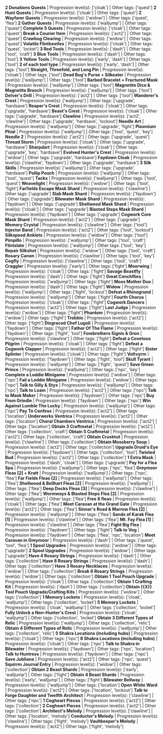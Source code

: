**2 Donations Quests** | Progression level(s): ['cloak'] | Other tags: ['quest']
**2 Hunt Quests** | Progression level(s): ['cloak'] | Other tags: ['quest']
**2 Wayfarer Quests** | Progression level(s): ['widow'] | Other tags: ['quest', 'flea']
**2 Gather Quests** | Progression level(s): ['walljump'] | Other tags: ['quest']
**Complete 5 Quests** | Progression level(s): ['cloak'] | Other tags: ['quest']
**Break a Courier Item** | Progression level(s): ['act2'] | Other tags: ['quest']
**Crawbug Clearing** | Progression level(s): ['widow'] | Other tags: ['quest']
**Volatile Flintbeetles** | Progression level(s): ['cloak'] | Other tags: ['quest', 'locket']
**3 Red Tools** | Progression level(s): ['dash'] | Other tags: ['tool', 'craft']
**3 Blue Tools** | Progression level(s): ['dash'] | Other tags: ['tool']
**3 Yellow Tools** | Progression level(s): ['early', 'dash'] | Other tags: ['tool']
**2 of each tool type** | Progression level(s): ['early', 'dash'] | Other tags: ['tool']
**Straight, Threefold, and Long Pin** | Progression level(s): ['cloak'] | Other tags: ['tool']
**Dead Bug's Purse + Silkeater** | Progression level(s): ['walljump'] | Other tags: ['tool']
**Barbed Bracelet + Fractured Mask** | Progression level(s): ['walljump'] | Other tags: ['tool']
**Magnetite Dice & Magnetite Brooch** | Progression level(s): ['walljump'] | Other tags: ['tool']
**Delver's Drill** | Progression level(s): ['act2'] | Other tags: ['tool']
**Wanderer's Crest** | Progression level(s): ['walljump'] | Other tags: ['upgrade', 'hardsave']
**Reaper's Crest** | Progression level(s): ['cloak'] | Other tags: ['upgrade', 'hardsave']
**Beast's Crest** | Progression level(s): ['cloak'] | Other tags: ['upgrade', 'hardsave']
**Clawline** | Progression level(s): ['act2', 'clawline'] | Other tags: ['upgrade', 'hardsave', 'lockout']
**Needle Art** | Progression level(s): ['walljump'] | Other tags: ['upgrade', 'fight']
**Plasmium Phial** | Progression level(s): ['walljump'] | Other tags: ['tool', 'quest', 'key']
**Needle 2** | Progression level(s): ['act2'] | Other tags: ['upgrade', 'quest']
**Thread Storm** | Progression level(s): ['cloak'] | Other tags: ['upgrade', 'hardsave']
**Sharpdart** | Progression level(s): ['cloak'] | Other tags: ['upgrade', 'key', 'hardsave']
**Evolved Hunter's Crest** | Progression level(s): ['widow'] | Other tags: ['upgrade', 'hardsave']
**Faydown Cloak** | Progression level(s): ['clawline', 'faydown'] | Other tags: ['upgrade', 'hardsave']
**3 Silk Skills** | Progression level(s): ['walljump'] | Other tags: ['upgrade', 'hardsave']
**Pollip Pouch** | Progression level(s): ['walljump'] | Other tags: ['tool', 'quest']
**Tacks** | Progression level(s): ['walljump'] | Other tags: ['tool', 'quest']
**Weavelight** | Progression level(s): ['widow'] | Other tags: ['tool', 'fight']
**Farfields Escape Mask Shard** | Progression level(s): ['clawline'] | Other tags: ['upgrade']
**Slab Mask Shard** | Progression level(s): ['faydown'] | Other tags: ['upgrade']
**Bilewater Mask Shard** | Progression level(s): ['faydown'] | Other tags: ['upgrade']
**Shellwood Mask Shard** | Progression level(s): ['cloak'] | Other tags: ['upgrade']
**Blasted Steps Mask Shard** | Progression level(s): ['faydown'] | Other tags: ['upgrade']
**Cogwork Core Mask Shard** | Progression level(s): ['act2'] | Other tags: ['upgrade']
**Memory Crystal** | Progression level(s): ['clawline'] | Other tags: ['tool']
**Injector Band** | Progression level(s): ['act2'] | Other tags: ['tool', 'lockout']
**Silkspeed Anklets** | Progression level(s): ['widow'] | Other tags: ['tool']
**Pimpillo** | Progression level(s): ['walljump'] | Other tags: ['tool', 'craft']
**Flintslate** | Progression level(s): ['walljump'] | Other tags: ['tool', 'key']
**Repair Silkshot** | Progression level(s): ['widow'] | Other tags: ['tool', 'craft']
**Rosary Canon** | Progression level(s): ['clawline'] | Other tags: ['tool', 'key']
**Cogfly** | Progression level(s): ['clawline'] | Other tags: ['tool', 'craft']
**Craggler** | Progression level(s): ['early'] | Other tags: ['fight']
**Moorwing** | Progression level(s): ['cloak'] | Other tags: ['fight']
**Savage Beastfly** | Progression level(s): ['dash'] | Other tags: ['fight']
**Great Conchflies** | Progression level(s): ['walljump'] | Other tags: ['fight']
**Moss Mother Duo** | Progression level(s): ['dash'] | Other tags: ['fight']
**Widow** | Progression level(s): ['walljump'] | Other tags: ['fight', 'lockout']
**Defeat a Rhinogrund** | Progression level(s): ['walljump'] | Other tags: ['fight']
**Fourth Chorus** | Progression level(s): ['cloak'] | Other tags: ['fight']
**Cogwork Dancers** | Progression level(s): ['act2'] | Other tags: ['fight']
**Last Judge** | Progression level(s): ['widow'] | Other tags: ['fight']
**Phantom** | Progression level(s): ['widow'] | Other tags: ['fight']
**Trobbio** | Progression level(s): ['act2'] | Other tags: ['fight']
**Disgraced Chef Lugoli** | Progression level(s): ['faydown'] | Other tags: ['fight']
**Father Of The Flame** | Progression level(s): ['faydown'] | Other tags: ['fight', 'tool']
**Forebrothers Signis & Gron** | Progression level(s): ['clawline'] | Other tags: ['fight']
**Defeat a Covetous Pilgrim** | Progression level(s): ['cloak'] | Other tags: ['fight']
**Defeat a Cogwork Clapper** | Progression level(s): ['act2'] | Other tags: ['fight']
**Sister Splinter** | Progression level(s): ['cloak'] | Other tags: ['fight']
**Voltvyrm** | Progression level(s): ['faydown'] | Other tags: ['fight', 'tool']
**Skull Tyrant** | Progression level(s): ['walljump'] | Other tags: ['fight', 'quest']
**Save Green Prince** | Progression level(s): ['walljump'] | Other tags: ['npc', 'key']
**Complete a Loddie Minigame** | Progression level(s): ['widow'] | Other tags: ['npc']
**Fail a Loddie Minigame** | Progression level(s): ['widow'] | Other tags: ['npc']
**Talk to Gilly & Styx** | Progression level(s): ['walljump'] | Other tags: ['npc']
**Talk to Loam** | Progression level(s): ['act2'] | Other tags: ['npc']
**Talk to Mask Maker** | Progression level(s): ['faydown'] | Other tags: ['npc']
**Buy From Grindle** | Progression level(s): ['faydown'] | Other tags: ['npc']
**Win Against Lumble The Lucky** | Progression level(s): ['walljump'] | Other tags: ['npc']
**Pay To Confess** | Progression level(s): ['act2'] | Other tags: ['location']
**Underworks Ventrica** | Progression level(s): ['act2'] | Other tags: ['location']
**Choral Chambers Ventrica** | Progression level(s): ['act2'] | Other tags: ['location']
**Obtain 3 Craftmetal** | Progression level(s): ['act2'] | Other tags: ['collection', 'craft']
**Obtain 5 Craftmetal** | Progression level(s): ['act2'] | Other tags: ['collection', 'craft']
**Obtain Crustnut** | Progression level(s): ['clawline'] | Other tags: ['collection']
**Obtain Mossberry Soup** | Progression level(s): ['act2'] | Other tags: ['collection']
**Upgrade Druid's Eye** | Progression level(s): ['faydown'] | Other tags: ['collection', 'tool']
**Twisted Bud** | Progression level(s): ['act2'] | Other tags: ['collection']
**1 Extra Mask** | Progression level(s): ['dash', 'cloak'] | Other tags: ['upgrade']
**Pay for a Flea Spa** | Progression level(s): ['walljump'] | Other tags: ['npc', 'flea']
**Greymoor Fleas [2] + Kratt** | Progression level(s): ['walljump'] | Other tags: ['npc', 'flea']
**Far Fields Fleas [2]** | Progression level(s): ['walljump'] | Other tags: ['flea']
**Shellwood & Bellhart Fleas [2]** | Progression level(s): ['walljump'] | Other tags: ['flea']
**Deep Docks Fleas [3]** | Progression level(s): ['clawline'] | Other tags: ['flea']
**Wormways & Blasted Steps Flea [2]** | Progression level(s): ['walljump'] | Other tags: ['flea']
**Free 8 fleas** | Progression level(s): ['cloak'] | Other tags: ['flea']
**Meet Caravan at the Grand Gate** | Progression level(s): ['act2'] | Other tags: ['flea']
**Sinner's Road & Marrow Flea [2]** | Progression level(s): ['walljump'] | Other tags: ['flea']
**Sands of Karak Flea [1]** | Progression level(s): ['clawline'] | Other tags: ['flea']
**Mt. Fay Flea [1]** | Progression level(s): ['clawline'] | Other tags: ['flea']
**Fight Big Flea** | Progression level(s): ['faydown'] | Other tags: ['fight']
**Talk to Vog** | Progression level(s): ['faydown'] | Other tags: ['flea', 'npc', 'location']
**Meet Caravan in Greymoor** | Progression level(s): ['dash'] | Other tags: ['quest', 'tool', 'flea']
**1 Spool Upgrades** | Progression level(s): ['widow'] | Other tags: ['upgrade']
**2 Spool Upgrades** | Progression level(s): ['widow'] | Other tags: ['upgrade']
**Have 4 Rosary Strings** | Progression level(s): ['dash'] | Other tags: ['collection']
**Have 8 Rosary Strings** | Progression level(s): ['dash'] | Other tags: ['collection']
**Have 3 Rosary Necklaces** | Progression level(s): ['widow'] | Other tags: ['collection']
**Break 6 Rosary Strings** | Progression level(s): ['widow'] | Other tags: ['collection']
**Obtain 1 Tool Pouch Upgrade** | Progression level(s): ['cloak'] | Other tags: ['collection']
**Obtain 1 Crafting Kit** | Progression level(s): ['dash'] | Other tags: ['collection']
**Obtain {{X}} Tool Pouch Upgrade/Crafting Kits** | Progression level(s): ['widow'] | Other tags: ['collection']
**1 Memory Lockets** | Progression level(s): ['cloak', 'walljump'] | Other tags: ['collection', 'locket']
**5 Memory Lockets** | Progression level(s): ['cloak', 'walljump'] | Other tags: ['collection', 'locket']
**Fully Unlock a Non-Hunter's Crest** | Progression level(s): ['cloak', 'walljump'] | Other tags: ['collection', 'locket']
**Obtain 3 Different Types of Relic** | Progression level(s): ['walljump'] | Other tags: ['collection', 'relic']
**Obtain 4 Different Types of Relic** | Progression level(s): ['walljump'] | Other tags: ['collection', 'relic']
**5 Shakra Locations (including hubs)** | Progression level(s): ['cloak'] | Other tags: ['npc']
**8 Shakra Locations (including hubs)** | Progression level(s): ['cloak'] | Other tags: ['npc']
**Talk to Shakra in Bilewater** | Progression level(s): ['faydown'] | Other tags: ['npc', 'location']
**Talk to Huntress** | Progression level(s): ['faydown'] | Other tags: ['npc']
**Save Jubliana** | Progression level(s): ['act2'] | Other tags: ['npc', 'quest']
**Squirrm Journal Entry** | Progression level(s): ['widow'] | Other tags: ['collection']
**Obtain 2 Beast Shards** | Progression level(s): ['early', 'walljump'] | Other tags: ['fight']
**Obtain 4 Beast Shards** | Progression level(s): ['early', 'walljump'] | Other tags: ['fight']
**Bilewater Bellway** | Progression level(s): ['walljump'] | Other tags: ['location']
**Open White Ward** | Progression level(s): ['act2'] | Other tags: ['location', 'lockout']
**Talk to Forge Daughter and Twelfth Architect** | Progression level(s): ['clawline'] | Other tags: ['npc']
**1 Cogheart Pieces** | Progression level(s): ['act2'] | Other tags: ['collection']
**2 Cogheart Pieces** | Progression level(s): ['act2'] | Other tags: ['collection']
**Architect's Melody** | Progression level(s): ['clawline'] | Other tags: ['location', 'melody']
**Conductor's Melody** | Progression level(s): ['clawline'] | Other tags: ['fight', 'melody']
**Vaultkeeper's Melody** | Progression level(s): ['act2'] | Other tags: ['fight', 'melody']
